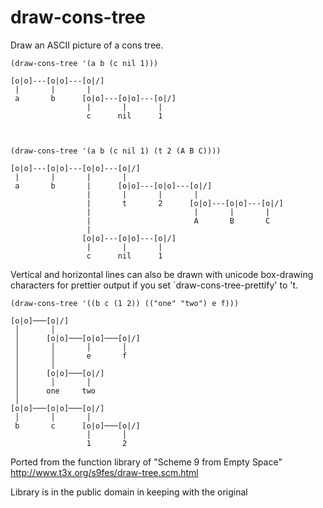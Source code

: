 draw-cons-tree
==============

Draw an ASCII picture of a cons tree.

    (draw-cons-tree '(a b (c nil 1)))
    
    [o|o]---[o|o]---[o|/]
     |       |       |      
     a       b      [o|o]---[o|o]---[o|/]
                     |       |       |      
                     c      nil      1      



    (draw-cons-tree '(a b (c nil 1) (t 2 (A B C))))

    [o|o]---[o|o]---[o|o]---[o|/]
     |       |       |       |      
     a       b       |      [o|o]---[o|o]---[o|/]
                     |       |       |       |      
                     |       t       2      [o|o]---[o|o]---[o|/]
                     |                       |       |       |      
                     |                       A       B       C      
                     |      
                    [o|o]---[o|o]---[o|/]
                     |       |       |      
                     c      nil      1      

Vertical and horizontal lines can also be drawn with unicode box-drawing
characters for prettier output if you set `draw-cons-tree-prettify' to 't.

    (draw-cons-tree '((b c (1 2)) (("one" "two") e f)))
    
    [o|o]───[o|/]
     │       │      
     │      [o|o]───[o|o]───[o|/]
     │       │       │       │      
     │       │       e       f      
     │       │      
     │      [o|o]───[o|/]
     │       │       │      
     │      one     two     
     │      
    [o|o]───[o|o]───[o|/]
     │       │       │      
     b       c      [o|o]───[o|/]
                     │       │      
                     1       2      
    

Ported from the function library of "Scheme 9 from Empty Space"
    http://www.t3x.org/s9fes/draw-tree.scm.html

Library is in the public domain in keeping with the original
